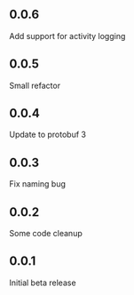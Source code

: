## 0.0.6

Add support for activity logging

## 0.0.5

Small refactor

## 0.0.4

Update to protobuf 3 

## 0.0.3

Fix naming bug

## 0.0.2

Some code cleanup

## 0.0.1

Initial beta release
